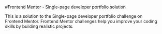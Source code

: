 #Frontend Mentor - Single-page developer portfolio solution

This is a solution to the Single-page developer portfolio challenge on Frontend Mentor. Frontend Mentor challenges help you improve your coding skills by building realistic projects.
